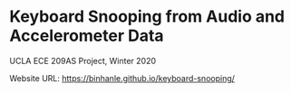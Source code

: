 # Keyboard Snooping from Audio and Accelerometer Data
UCLA ECE 209AS Project, Winter 2020

Website URL: https://binhanle.github.io/keyboard-snooping/
